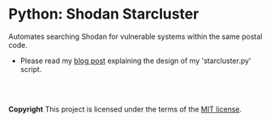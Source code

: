 # Python: Shodan Starcluster
Automates searching Shodan for vulnerable systems within the same postal code. 

* Please read my [blog post](https://www.yoursecurity.tech/) explaining the design of my 'starcluster.py' script. 
<br>
<br>

**Copyright**
This project is licensed under the terms of the [MIT license](/LICENSE).
